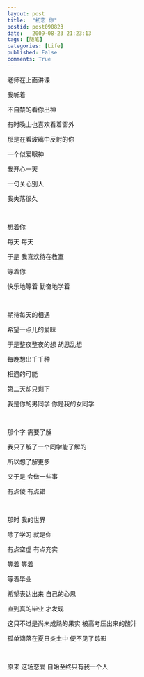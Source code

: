 ```yaml
---
layout: post
title:  "初恋 你"
postid: post090823
date:   2009-08-23 21:23:13
tags: [随笔]
categories: [Life]
published: False
comments: True
---
```


老师在上面讲课

我听着

不自禁的看你出神

有时晚上也喜欢看着窗外

那是在看玻璃中反射的你

一个似爱眼神

我开心一天

一句关心别人

我失落很久

<!--more-->
<br>


想着你

每天 每天

于是 我喜欢待在教室

等着你

快乐地等着 勤奋地学着


<br>


期待每天的相遇

希望一点儿的爱昧

于是整夜整夜的想 胡思乱想

每晚想出千千种

相遇的可能

第二天却只剩下

我是你的男同学 你是我的女同学


<br>


那个字  需要了解

我只了解了一个同学能了解的

所以想了解更多

又于是 会做一些事

有点傻 有点错


<br>


那时 我的世界

除了学习 就是你

有点空虚 有点充实

等着 等着

等着毕业

希望表达出来 自己的心思

直到真的毕业 才发现

这只不过是尚未成熟的果实 被高考压出来的酸汁

孤单滴落在夏日炎土中 便不见了踪影


<br>


原来 这场恋爱 自始至终只有我一个人